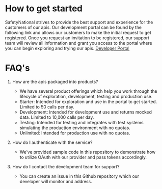 
# How to get started 
SafetyNational strives to provide the best support and experience for the customers of our apis.  Our development portal can be found by the following link and allows our customers to make the initial request to get registered. Once you request an invitation to be registered, our support team will review all information and grant you access to the portal where you can begin exploring and trying our apis. 
<a href="https://api-sandbox-cus.developer.azure-api.net/">Developer Portal</a>  

#  FAQ's
1. How are the apis packaged into products?
   - We have several product offerings which help you work through the lifecycle of exploration, development, testing and production use. 
   - Starter: Intended for exploration and use in the portal to get started. Limited to 50 calls per day.
   - Development: Intended for development use and returns mocked data.  Limited to 10,000 calls per day.
   - Testing: Intended for testing and integrates with test systems simulating the production environment with no quotas.
   - Unlimited: Intended for production use with no quotas.  

2. How do I authenticate with the service?
   - We've provided sample code in this repository to demonstrate how to utilize OAuth with our provider and pass tokens accordingly.
   
3. How do I contact the development team for support?
   - You can create an issue in this Github repository which our developer will monitor and address.

